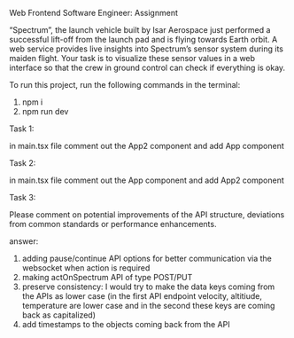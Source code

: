 Web Frontend Software Engineer: Assignment

“Spectrum”, the launch vehicle built by Isar Aerospace just performed a successful lift-off from the launch pad and is flying towards Earth orbit. A web service provides live insights into Spectrum’s sensor system during its maiden flight. Your task is to visualize these sensor values in a web interface so that the crew in ground control can check if everything is okay.

To run this project, run the following commands in the terminal:

1. npm i
2. npm run dev

Task 1:

in main.tsx file comment out the App2 component and add App component

Task 2:

in main.tsx file comment out the App component and add App2 component

Task 3:

Please comment on potential improvements of the API structure, deviations from common standards or performance enhancements.

answer:

1. adding pause/continue API options for better communication via the websocket when action is required
2. making actOnSpectrum API of type POST/PUT
3. preserve consistency: I would try to make the data keys coming from the APIs as lower case (in the first API endpoint velocity, altitiude, temperature are lower case and in the second these keys are coming back as capitalized)
4. add timestamps to the objects coming back from the API
